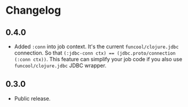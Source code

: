 # Changelog

## 0.4.0

- Added `:conn` into job context. It's the current `funcool/clojure.jdbc` connection.
So that `(:jdbc-conn ctx) == (jdbc.proto/connection (:conn ctx))`.
This feature can simplify your job code if you also use `funcool/clojure.jdbc` JDBC wrapper.

## 0.3.0

- Public release.